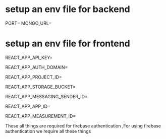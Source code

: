 # setup an env file for backend
 PORT=
 MONGO_URL=

# setup an env file for frontend
REACT_APP_API_KEY=

REACT_APP_AUTH_DOMAIN=

REACT_APP_PROJECT_ID=

REACT_APP_STORAGE_BUCKET=

REACT_APP_MESSAGING_SENDER_ID=

REACT_APP_APP_ID=

REACT_APP_MEASUREMENT_ID=

These all things are required for firebase authentication ,For using firebase authentication we require all these things

